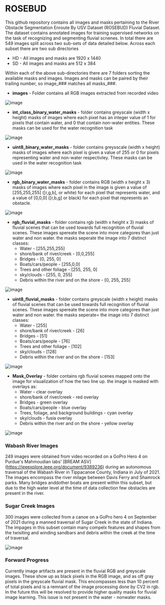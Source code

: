 # ROSEBUD
This github repository contains all images and masks pertaining to the River Obstacle Segmentation 
Enroute By USV Dataset (ROSEBUD) Fluvial Dataset. The dataset contains annotated images for training supervised networks on the task of recognizing and segmenting fluvial scnenes. In total there are 549 
images split across two sub-sets of data detailed below. Across each subset there are two sub directories

- HD - All images and masks are 1920 x 1440 
- SD - All images and masks are 512 x 384 

Within each of the above sub-directories there are 7 folders sorting the available masks and images.
Images and masks can be paired by their trailing number, so image_### matches all masks_###. 

- **images** - Folder contains all RGB images extracted from recorded video 

![image](https://github.com/Reeve-Lambert/ROSEBUD/blob/main/Sugar_Creek_Images/SD/images/image_253.png)
- **int_class_binary_water_masks** - folder contains greyscale (width x height) masks of images where each pixel has an integer
value of 1 for pixels that contain water, and 0 that contain non-water entities. These masks can be used
for the water recognition task

![image](https://github.com/Reeve-Lambert/ROSEBUD/blob/main/Sugar_Creek_Images/SD/intclass_binary_water_masks/binary_water_mask_253.png)
- **uint8_binary_water_masks** - folder contains greysscale (width x height) masks of images where each
pixel is given a value of 255 or 0 for pixels representing water and non-water respectivley. These masks can 
be used in the water recognition task

![image](https://github.com/Reeve-Lambert/ROSEBUD/blob/main/Sugar_Creek_Images/SD/uint8_binary_water_masks/binary_water_mask_253.png)
- **rgb_binary_water_masks** - folder contains RGB (width x height x 3) masks of images where each pixel in the image
is given a value of [255,255,255] ([r,g,b], or white) for each pixel that represents water, and a value of [0,0,0]
  ([r,b,g] or black) for each pixel that represents an obstacle.

![image](https://github.com/Reeve-Lambert/ROSEBUD/blob/main/Sugar_Creek_Images/SD/rgb_binary_water_masks/binary_water_mask_253.png)
- **rgb_fluvial_masks** - folder contains rgb (width x height x 3) masks of fluvial scenes that can be used towards full
recognition of fluvial scenes. These images spereate the scene into more categores than just water and non water. 
the masks seperate the image into 7 distinct classes:
  - Water - [255,255,255]
  - shore/bank of river/creek - [0,0,255]
  - Bridges - [0, 255, 0]
  - Boats/cars/people - [255,0,0]
  - Trees and other foliage - [255, 255, 0]
  - sky/clouds - [255, 0, 255]
  - Debris within the river and on the shore - [0, 255, 255]

![image](https://github.com/Reeve-Lambert/ROSEBUD/blob/main/Sugar_Creek_Images/SD/rgb_fluvial_masks/rgb_fluvial_mask_253.png)
- **uint8_fluvial_masks** - folder contains greyscale (width x height) masks of fluvial scenes that can be used towards full
recognition of fluvial scenes. These images spereate the scene into more categores than just water and non water. 
the masks seperate= the image into 7 distinct classes:
  - Water - [255]
  - shore/bank of river/creek - [26]
  - Bridges - [51]
  - Boats/cars/people - [76]
  - Trees and other foliage - [102]
  - sky/clouds - [128]
  - Debris within the river and on the shore - [153]

![image](https://github.com/Reeve-Lambert/ROSEBUD/blob/main/Sugar_Creek_Images/SD/uint8_fluvial_masks/greyscale_fluvial_mask_253.png)
- **Mask_Overlay** - folder contains rgb fluvial scenes mapped onto the image for visualization of how the two line up.
the image is masked with overlays as:
  - Water - clear overlay
  - shore/bank of river/creek - red overlay
  - Bridges - green overlay
  - Boats/cars/people - blue overlay
  - Trees, foliage, and background buildings - cyan overlay
  - sky/clouds - fusia overlay
  - Debris within the river and on the shore - yellow overlay

![image](https://github.com/Reeve-Lambert/ROSEBUD/blob/main/Sugar_Creek_Images/SD/mask_overlay/mask_overlay_253.png)

### Wabash River Images
249 images were obtained from video recorded on a GoPro Hero 4 on Purdue's Mahmoudian labs' [BREAM ASV] (https://ieeexplore.ieee.org/document/9389236) during
an autonomous traversal of the Wabash River in Tippacanoe County, Indiana in July of 2021. The images encompass the river milage
between Davis Ferry and Shamrock parks. Many bridges anddother boats are present within this subset, but due to the high
water level at the time of data collection few obstacles are present in the river.



### Sugar Creek Images
300 images were collected from a canoe on a GoPro hero 4 on September of 2021 during a manned traversal of Sugar Creek 
in the state of Indiana. The impages in this subset contain many compelx features and shapes from the twisiting and winding sandbars
and debris within the creek at the time of traversal.

![image](https://github.com/Reeve-Lambert/ROSEBUD/blob/main/Sugar_Creek_Images/SD/mask_overlay/mask_overlay_223.png)

### Forward Progress
Currently image artifacts are present in the fluvial RGB and greyscale images. These show up as black pixels in the RGB image, 
and as off gray pixels in the greyscale fluvial mask. This encompasses less than 10 percent of total pixels and is a remnant
of the image processing done by CV2 in rgb. In the future this will be resolved to provide higher quality masks for fluvial image
learning. This issue is not present in the water - nonwater masks.
